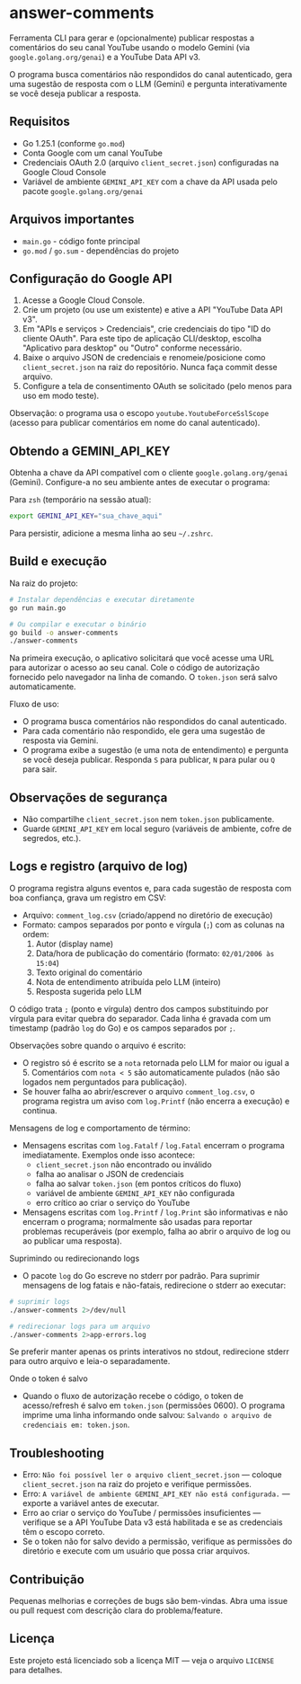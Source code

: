 # answer-comments

Ferramenta CLI para gerar e (opcionalmente) publicar respostas a comentários do seu canal YouTube usando o modelo Gemini (via `google.golang.org/genai`) e a YouTube Data API v3.

O programa busca comentários não respondidos do canal autenticado, gera uma sugestão de resposta com o LLM (Gemini) e pergunta interativamente se você deseja publicar a resposta.

## Requisitos

- Go 1.25.1 (conforme `go.mod`)
- Conta Google com um canal YouTube
- Credenciais OAuth 2.0 (arquivo `client_secret.json`) configuradas na Google Cloud Console
- Variável de ambiente `GEMINI_API_KEY` com a chave da API usada pelo pacote `google.golang.org/genai`

## Arquivos importantes

- `main.go` - código fonte principal
- `go.mod` / `go.sum` - dependências do projeto

## Configuração do Google API

1. Acesse a Google Cloud Console.
2. Crie um projeto (ou use um existente) e ative a API "YouTube Data API v3".
3. Em "APIs e serviços > Credenciais", crie credenciais do tipo "ID do cliente OAuth". Para este tipo de aplicação CLI/desktop, escolha "Aplicativo para desktop" ou "Outro" conforme necessário.
4. Baixe o arquivo JSON de credenciais e renomeie/posicione como `client_secret.json` na raiz do repositório. Nunca faça commit desse arquivo.
5. Configure a tela de consentimento OAuth se solicitado (pelo menos para uso em modo teste).

Observação: o programa usa o escopo `youtube.YoutubeForceSslScope` (acesso para publicar comentários em nome do canal autenticado).

## Obtendo a GEMINI_API_KEY

Obtenha a chave da API compatível com o cliente `google.golang.org/genai` (Gemini). Configure-a no seu ambiente antes de executar o programa:

Para `zsh` (temporário na sessão atual):

```bash
export GEMINI_API_KEY="sua_chave_aqui"
```

Para persistir, adicione a mesma linha ao seu `~/.zshrc`.

## Build e execução

Na raiz do projeto:

```bash
# Instalar dependências e executar diretamente
go run main.go

# Ou compilar e executar o binário
go build -o answer-comments
./answer-comments
```

Na primeira execução, o aplicativo solicitará que você acesse uma URL para autorizar o acesso ao seu canal. Cole o código de autorização fornecido pelo navegador na linha de comando. O `token.json` será salvo automaticamente.

Fluxo de uso:
- O programa busca comentários não respondidos do canal autenticado.
- Para cada comentário não respondido, ele gera uma sugestão de resposta via Gemini.
- O programa exibe a sugestão (e uma nota de entendimento) e pergunta se você deseja publicar. Responda `S` para publicar, `N` para pular ou `Q` para sair.

## Observações de segurança

- Não compartilhe `client_secret.json` nem `token.json` publicamente.
- Guarde `GEMINI_API_KEY` em local seguro (variáveis de ambiente, cofre de segredos, etc.).

## Logs e registro (arquivo de log)

O programa registra alguns eventos e, para cada sugestão de resposta com boa confiança, grava um registro em CSV:

- Arquivo: `comment_log.csv` (criado/append no diretório de execução)
- Formato: campos separados por ponto e vírgula (`;`) com as colunas na ordem:
	1. Autor (display name)
	2. Data/hora de publicação do comentário (formato: `02/01/2006 às 15:04`)
	3. Texto original do comentário
	4. Nota de entendimento atribuída pelo LLM (inteiro)
	5. Resposta sugerida pelo LLM

O código trata `;` (ponto e vírgula) dentro dos campos substituindo por vírgula para evitar quebra do separador. Cada linha é gravada com um timestamp (padrão `log` do Go) e os campos separados por `;`.

Observações sobre quando o arquivo é escrito:
- O registro só é escrito se a `nota` retornada pelo LLM for maior ou igual a 5. Comentários com `nota < 5` são automaticamente pulados (não são logados nem perguntados para publicação).
- Se houver falha ao abrir/escrever o arquivo `comment_log.csv`, o programa registra um aviso com `log.Printf` (não encerra a execução) e continua.

Mensagens de log e comportamento de término:
- Mensagens escritas com `log.Fatalf` / `log.Fatal` encerram o programa imediatamente. Exemplos onde isso acontece:
	- `client_secret.json` não encontrado ou inválido
	- falha ao analisar o JSON de credenciais
	- falha ao salvar `token.json` (em pontos críticos do fluxo)
	- variável de ambiente `GEMINI_API_KEY` não configurada
	- erro crítico ao criar o serviço do YouTube
- Mensagens escritas com `log.Printf` / `log.Print` são informativas e não encerram o programa; normalmente são usadas para reportar problemas recuperáveis (por exemplo, falha ao abrir o arquivo de log ou ao publicar uma resposta).

Suprimindo ou redirecionando logs
- O pacote `log` do Go escreve no stderr por padrão. Para suprimir mensagens de log fatais e não-fatais, redirecione o stderr ao executar:

```bash
# suprimir logs
./answer-comments 2>/dev/null

# redirecionar logs para um arquivo
./answer-comments 2>app-errors.log
```

Se preferir manter apenas os prints interativos no stdout, redirecione stderr para outro arquivo e leia-o separadamente.

Onde o token é salvo
- Quando o fluxo de autorização recebe o código, o token de acesso/refresh é salvo em `token.json` (permissões 0600). O programa imprime uma linha informando onde salvou: `Salvando o arquivo de credenciais em: token.json`.


## Troubleshooting

- Erro: `Não foi possível ler o arquivo client_secret.json` — coloque `client_secret.json` na raiz do projeto e verifique permissões.
- Erro: `A variável de ambiente GEMINI_API_KEY não está configurada.` — exporte a variável antes de executar.
- Erro ao criar o serviço do YouTube / permissões insuficientes — verifique se a API YouTube Data v3 está habilitada e se as credenciais têm o escopo correto.
- Se o token não for salvo devido a permissão, verifique as permissões do diretório e execute com um usuário que possa criar arquivos.

## Contribuição

Pequenas melhorias e correções de bugs são bem-vindas. Abra uma issue ou pull request com descrição clara do problema/feature.

## Licença

Este projeto está licenciado sob a licença MIT — veja o arquivo `LICENSE` para detalhes.
